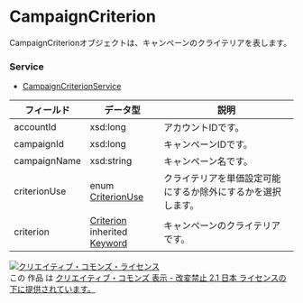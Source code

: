 # CampaignCriterion
CampaignCriterionオブジェクトは、キャンペーンのクライテリアを表します。
### Service
+ [CampaignCriterionService](../services/CampaignCriterionService.md)

| フィールド | データ型 | 説明 | 
|---|---|---|
| accountId| xsd:long| アカウントIDです。 |
| campaignId| xsd:long| キャンペーンIDです。 |
| campaignName| xsd:string| キャンペーン名です。 |
| criterionUse| enum <a href="../data/CriterionUse.md">CriterionUse</a>| クライテリアを単価設定可能にするか除外にするかを選択します。 |
| criterion| <a href="../data/Criterion.md">Criterion</a><br>inherited <a href="../data/Keyword.md">Keyword</a>| キャンペーンのクライテリアです。 |
<a rel="license" href="http://creativecommons.org/licenses/by-nd/2.1/jp/"><img alt="クリエイティブ・コモンズ・ライセンス" style="border-width:0" src="https://i.creativecommons.org/l/by-nd/2.1/jp/88x31.png" /></a><br />この 作品 は <a rel="license" href="http://creativecommons.org/licenses/by-nd/2.1/jp/">クリエイティブ・コモンズ 表示 - 改変禁止 2.1 日本 ライセンスの下に提供されています。</a>
